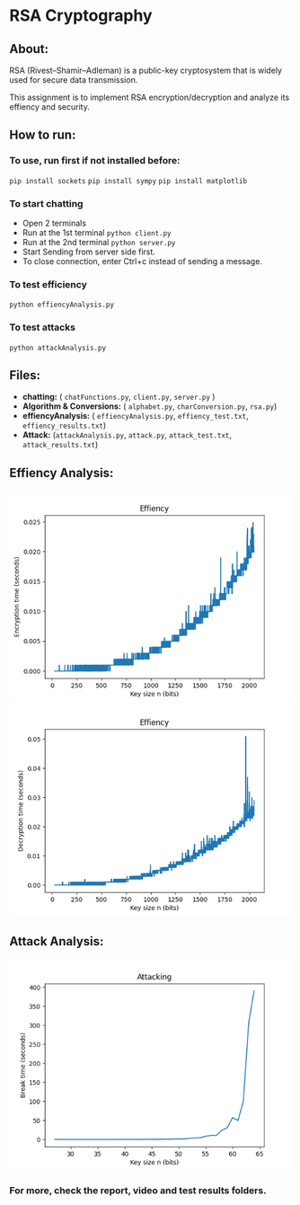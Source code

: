 # RSA Cryptography 

## About:
RSA (Rivest–Shamir–Adleman) is a public-key cryptosystem that is widely used for secure data
transmission.

This assignment is to implement RSA encryption/decryption and analyze its effiency and security.

## How to run:
### To use, run first if not installed before:
`pip install sockets` `pip install sympy` `pip install matplotlib`

### To start chatting
- Open 2 terminals
- Run at the 1st terminal `python client.py`
- Run at the 2nd terminal `python server.py`
- Start Sending from server side first.
- To close connection, enter Ctrl+c instead of sending a message.

### To test efficiency 
`python effiencyAnalysis.py`
### To test attacks 
`python attackAnalysis.py`

## Files:
- **chatting:**  ( `chatFunctions.py`, `client.py`, `server.py` )
- **Algorithm & Conversions:** ( `alphabet.py`, `charConversion.py`, `rsa.py`)
- **effiencyAnalysis:** ( `effiencyAnalysis.py`, `effiency_test.txt`, `effiency_results.txt`)
- **Attack:** (`attackAnalysis.py`, `attack.py`, `attack_test.txt`, `attack_results.txt`)

## Effiency Analysis:
![Alt Text](eff_test1/Figure_1.png)
![Alt Text](eff_test1/Figure_2.png)

## Attack Analysis:
![Alt Text](attack_test/attack_figure.png)
### For more, check the report, video and test results folders.


